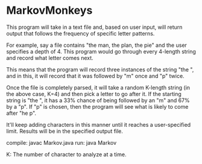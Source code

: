 # MarkovMonkeys

This program will take in a text file and, based on user input, will return output that follows the 
frequency of specific letter patterns.

For example, say a file contains "the man, the plan, the pie" and the user specifies a depth of 4. 
This program would go through every 4-length string and record what letter comes next. 

This means that the program will record three instances of the string "the ", and in this, it will 
record that it was followed by "m" once and "p" twice.

Once the file is completely parsed, it will take a random K-length string (in the above case, K=4) 
and then pick a letter to go after it. If the starting string is "the ", it has a 33% chance of being 
followed by an "m" and 67% by a "p". If "p" is chosen, then the program will see what is likely to come 
after "he p".

It'll keep adding characters in this manner until it reaches a user-specified limit. Results will be 
in the specified output file.

compile: javac Markov.java
run: java Markov <K> <length of output> <src text file> <output file>

K: The number of character to analyze at a time.
